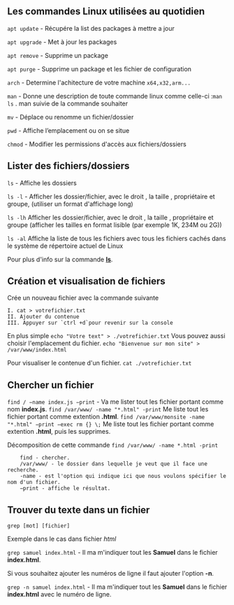 ## Les commandes Linux utilisées au quotidien

`apt update` - Récupére la list des packages à mettre a jour

`apt upgrade` - Met à jour les packages

`apt remove` - Supprime un package

`apt purge` - Supprime un package et les fichier de configuration

`arch` - Determine l'achitecture de votre machine `x64,x32,arm...`

`man` - Donne une description de toute commande linux comme celle-ci :`man ls` . man suivie de la commande souhaiter

`mv` - Déplace ou renomme un fichier/dossier

`pwd` - Affiche l’emplacement ou on se situe

`chmod` - Modifier les permissions d'accès aux fichiers/dossiers

## Lister des fichiers/dossiers

`ls` - Affiche les dossiers

`ls -l` - Afficher les dossier/fichier, avec le droit , la taille , propriétaire et groupe, (utiliser un format d'affichage long)

`ls -lh` Afficher les dossier/fichier, avec le droit , la taille , propriétaire et groupe (afficher les tailles en format lisible (par exemple 1K, 234M ou 2G))

`ls -al` Affiche la liste de tous les fichiers avec tous les fichiers cachés dans le système de répertoire actuel de Linux

Pour plus d'info sur la commande **[ls](http://manpages.ubuntu.com/manpages/focal/fr/man1/ls.1.html)**.

## Création et visualisation de fichiers

Crée un nouveau fichier avec la commande suivante

    I. cat > votrefichier.txt
    II. Ajouter du contenue
    III. Appuyer sur `ctrl +d`pour revenir sur la console

En plus simple
    `echo "Votre text" > ./votrefichier.txt`
Vous pouvez aussi choisir l'emplacement du fichier.
      `echo "Bienvenue sur mon site" > /var/www/index.html`

Pour visualiser le contenue d'un fichier.
    `cat ./votrefichier.txt`

## Chercher un fichier

`find / −name index.js −print` - Va me lister tout les fichier portant comme nom **index.js**.
`find /var/www/ -name "*.html" -print` Me liste tout les fichier portant comme extention **.html**.
`find /var/www/monsite -name "*.html" −print −exec rm {} \;` Me liste tout les fichier portant comme extention **.html**, puis les supprimes.

Décomposition de cette commande `find /var/www/ -name *.html -print`

        find - chercher.
        /var/www/ - le dossier dans lequelle je veut que il face une recherche.
        -name - est l'option qui indique ici que nous voulons spécifier le nom d'un fichier.
        −print - affiche le résultat.

<!--
Décomposition de cette commande `find /var/www/ -name index.php -print -ok 'rm' {} \;`

        **find** => chercher,
        **/var/www/** => le dossier dans lequelle je veut que il face une recherche,
        **-name** => est l'option qui indique ici que nous voulons spécifier le nom d'un fichier.
        **−print** affiche le résultat.
        **-ok** Demande une confirmation avant suppréssion, si vous remplacer le `-ok` par `-exec` aucune confirmation ne serra demander.
        **rm** => Supprime le fichier
        **{}**
-->

## Trouver du texte dans un fichier

`grep [mot] [fichier]`

Exemple dans le cas dans fichier *html*

`grep samuel index.html` - Il ma m'indiquer tout les **Samuel** dans le fichier **index.html**.

Si vous souhaitez ajouter les numéros de ligne il faut ajouter l'option **-n**.

`grep -n samuel index.html` - Il ma m'indiquer tout les **Samuel** dans le fichier **index.html** avec le numéro de ligne.